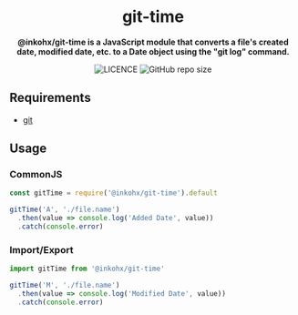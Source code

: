 <div
  align="center"
>

# git-time

**@inkohx/git-time is a JavaScript module that converts a file's created date, modified date, etc. to a Date object using the "git log" command.**

![LICENCE](https://img.shields.io/github/license/InkoHX/git-time?label=LICENCE&style=flat-square)
![GitHub repo size](https://img.shields.io/github/repo-size/InkoHX/git-time)

</div>

## Requirements

- [git](https://git-scm.com/downloads)

## Usage

### CommonJS

```js
const gitTime = require('@inkohx/git-time').default

gitTime('A', './file.name')
  .then(value => console.log('Added Date', value))
  .catch(console.error)
```

### Import/Export

```js
import gitTime from '@inkohx/git-time'

gitTime('M', './file.name')
  .then(value => console.log('Modified Date', value))
  .catch(console.error)
```
